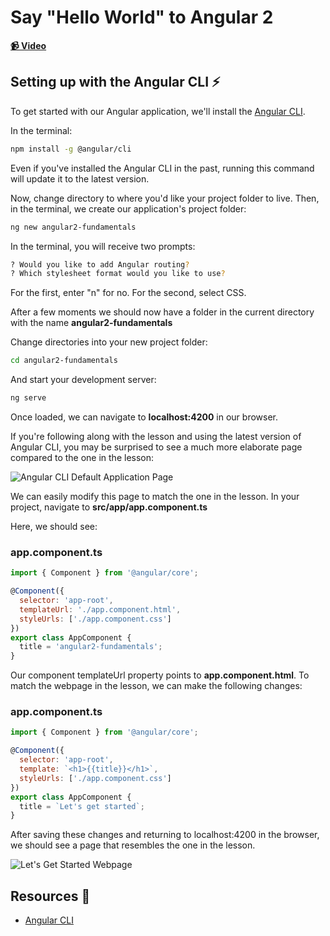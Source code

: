 # Say "Hello World" to Angular 2

**[📹 Video](https://egghead.io/lessons/angular-say-"hello-world"-to-angular-2)**

## Setting up with the Angular CLI ⚡

To get started with our Angular application, we'll install the [Angular CLI](https://cli.angular.io/).


In the terminal:
```bash
npm install -g @angular/cli
```
Even if you've installed the Angular CLI in the past, running this command will update it to the latest version. 

Now, change directory to where you'd like your project folder to live. Then, in the terminal, we create our application's project folder:
```bash
ng new angular2-fundamentals
```
In the terminal, you will receive two prompts:
```bash
? Would you like to add Angular routing?
? Which stylesheet format would you like to use?
```
For the first, enter "n" for no. For the second, select CSS.

After a few moments we should now have a folder in the current directory with the name **angular2-fundamentals**

Change directories into your new project folder:
```bash
cd angular2-fundamentals
```
And start your development server:
```bash
ng serve
```
Once loaded, we can navigate to **localhost:4200** in our browser.

If you're following along with the lesson and using the latest version of Angular CLI, you may be surprised to see a much more elaborate page compared to the one in the lesson:

![Angular CLI Default Application Page](https://res.cloudinary.com/dg3gyk0gu/image/upload/v1594927986/transcript-images/angular-say-hello-world-to-angular-2-cli-default-page.jpg)

We can easily modify this page to match the one in the lesson. In your project, navigate to **src/app/app.component.ts**

Here, we should see:
### app.component.ts
```js
import { Component } from '@angular/core';

@Component({
  selector: 'app-root',
  templateUrl: './app.component.html',
  styleUrls: ['./app.component.css']
})
export class AppComponent {
  title = 'angular2-fundamentals';
}
```
Our component templateUrl property points to **app.component.html**. To match the webpage in the lesson, we can make the following changes:
### app.component.ts
```js
import { Component } from '@angular/core';

@Component({
  selector: 'app-root',
  template: `<h1>{{title}}</h1>`,
  styleUrls: ['./app.component.css']
})
export class AppComponent {
  title = `Let's get started`;
}
```
After saving these changes and returning to localhost:4200 in the browser, we should see a page that resembles the one in the lesson.

![Let's Get Started Webpage](https://res.cloudinary.com/dg3gyk0gu/image/upload/v1594927986/transcript-images/angular-say-hello-world-to-angular-2-lets-get-started-webpage.jpg)

## Resources 📖
- [Angular CLI](https://cli.angular.io/)




